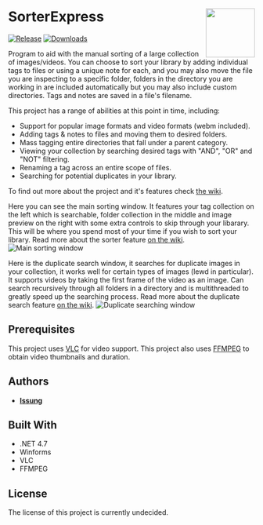 # SorterExpress <img align="right" width="100" height="100" src="https://puu.sh/GHeDb.ico">
[![Release](https://img.shields.io/github/v/release/issung/SorterExpress?include_prereleases&style=for-the-badge)](https://github.com/Issung/GChan/releases)
[![Downloads](https://img.shields.io/github/downloads/issung/SorterExpress/total?style=for-the-badge)](https://github.com/Issung/GChan/releases)

Program to aid with the manual sorting of a large collection of images/videos. You can choose to sort your library by adding individual tags to files or using a unique note for each, and you may also move the file you are inspecting to a specific folder, folders in the directory you are working in are included automatically but you may also include custom directories.
Tags and notes are saved in a file's filename.

This project has a range of abilities at this point in time, including:
* Support for popular image formats and video formats (webm included).
* Adding tags & notes to files and moving them to desired folders.
* Mass tagging entire directories that fall under a parent category.
* Viewing your collection by searching desired tags with "AND", "OR" and "NOT" filtering.
* Renaming a tag across an entire scope of files.
* Searching for potential duplicates in your library.

To find out more about the project and it's features check [the wiki](https://github.com/Issung/SorterExpress/wiki).

Here you can see the main sorting window. It features your tag collection on the left which is searchable, folder collection in the middle and image preview on the right with some extra controls to skip through your libarary. This will be where you spend most of your time if you wish to sort your library. Read more about the sorter feature [on the wiki](https://github.com/Issung/SorterExpress/wiki/Sorter).
![Main sorting window](https://i.imgur.com/ieyN2iC.png)

Here is the duplicate search window, it searches for duplicate images in your collection, it works well for certain types of images (lewd in particular). It supports videos by taking the first frame of the video as an image. Can search recursively through all folders in a directory and is multithreaded to greatly speed up the searching process. Read more about the duplicate search feature [on the wiki](https://github.com/Issung/SorterExpress/wiki/Duplicate-Searcher).
![Duplicate searching window](https://i.imgur.com/aZGtKIR.png)

## Prerequisites

This project uses [VLC](https://www.videolan.org/) for video support.
This project also uses [FFMPEG](https://www.ffmpeg.org/) to obtain video thumbnails and duration.

## Authors

* **[Issung](https://github.com/Issung)**

## Built With
* .NET 4.7
* Winforms
* VLC
* FFMPEG

## License

The license of this project is currently undecided.
